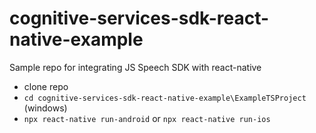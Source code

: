 # cognitive-services-sdk-react-native-example
Sample repo for integrating JS Speech SDK with react-native

- clone repo
- `cd cognitive-services-sdk-react-native-example\ExampleTSProject` (windows)
- `npx react-native run-android` or `npx react-native run-ios`
